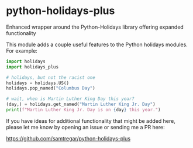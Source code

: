 # python-holidays-plus
Enhanced wrapper around the Python-Holidays library offering expanded functionality

This module adds a couple useful features to the Python holidays modules.  For example:

```python
import holidays
import holidays_plus

# holidays, but not the racist one
holidays = holidays.US()
holidays.pop_named("Columbus Day")

# wait, when is Martin Luther King Day this year?
(day,) = holidays.get_named("Martin Luther King Jr. Day")
print(f"Martin Luther King Jr. Day is on {day} this year.")
```

If you have ideas for additional functionality that might be added
here, please let me know by opening an issue or sending me a PR here:

https://github.com/samtregar/python-holidays-plus
